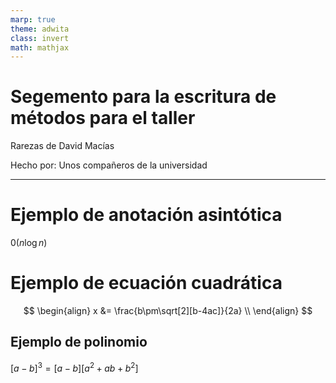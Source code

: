 ```yaml
---
marp: true
theme: adwita
class: invert
math: mathjax
---
```


# Segemento para la escritura de métodos para el taller

Rarezas de David Macías

Hecho por: Unos compañeros de la universidad

---

# Ejemplo de anotación asintótica

$\mathcal{0}(n\log{n})$

# Ejemplo de ecuación cuadrática

$$
\begin{align}
x &= \frac{b\pm\sqrt[2][b-4ac]}{2a} \\
\end{align}
$$

## Ejemplo de polinomio

$[a-b]^3=[a-b][a^2+ab+b^2]$